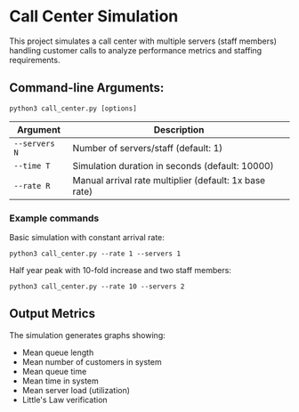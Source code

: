 # Call Center Simulation
This project simulates a call center with multiple servers (staff members) handling customer calls to analyze performance metrics and staffing requirements.

## Command-line Arguments:
```python3 call_center.py [options]```

| Argument | Description                                            |
|----------|--------------------------------------------------------|
| `--servers N` | Number of servers/staff (default: 1)                   |
| `--time T` | Simulation duration in seconds (default: 10000)        |
| `--rate R` | Manual arrival rate multiplier (default: 1x base rate) |

### Example commands
Basic simulation with constant arrival rate:

```python3 call_center.py --rate 1 --servers 1```

Half year peak with 10-fold increase and two staff members:

```python3 call_center.py --rate 10 --servers 2```

## Output Metrics

The simulation generates graphs showing:
- Mean queue length
- Mean number of customers in system
- Mean queue time
- Mean time in system
- Mean server load (utilization)
- Little's Law verification
